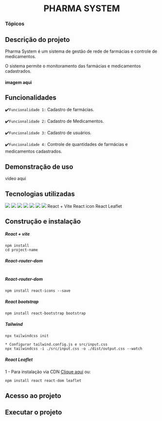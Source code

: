 <h1 align="center"> PHARMA SYSTEM </h1>

### Tópicos

## Descrição do projeto

Pharma System é um sistema de gestão de rede de farmácias e controle de medicamentos.

O sistema permite o monitoramento das farmácias e medicamentos cadastrados.

#### imagem aqui

## Funcionalidades

:heavy_check_mark:`Funcionalidade 1:` Cadastro de farmácias.

:heavy_check_mark:`Funcionalidade 2:` Cadastro de Medicamentos.

:heavy_check_mark:`Funcionalidade 3:` Cadastro de usuários.

:heavy_check_mark:`Funcionalidade 4:` Controle de quantidades de farmácias e medicamentos cadastrados.

## Demonstração de uso

vídeo aqui

## Tecnologias utilizadas

<img src="https://img.shields.io/badge/JavaScript-F7DF1E?style=for-the-badge&logo=javascript&logoColor=black"/>
<img src="https://img.shields.io/badge/HTML5-E34F26?style=for-the-badge&logo=html5&logoColor=white"/>
<img src="https://img.shields.io/badge/React-20232A?style=for-the-badge&logo=react&logoColor=61DAFB"/>
<img src="https://img.shields.io/badge/Tailwind_CSS-38B2AC?style=for-the-badge&logo=tailwind-css&logoColor=white"/>
<img src="https://img.shields.io/badge/React_Router-CA4245?style=for-the-badge&logo=react-router&logoColor=white"/>
<img src="https://img.shields.io/badge/npm-CB3837?style=for-the-badge&logo=npm&logoColor=white"/>
<img src="https://img.shields.io/badge/Bootstrap-563D7C?style=for-the-badge&logo=bootstrap&logoColor=white"/>
React + Vite
React icon
React Leaflet

## Construção e instalação

##### React + vite

```npm create vite@latest
npm install
cd project-name
```

##### React-router-dom

```npm i react-router-dom

```

##### React-router-dom

`npm install react-icons --save`

##### React bootstrap

`npm install react-bootstrap bootstrap`

##### Tailwind

```npm install -D tailwindcss
npx tailwindcss init

* Configurar tailwind.config.js e src/input.css
npx tailwindcss -i ./src/input.css -o ./dist/output.css --watch
```

##### React Leaflet

1 - Para instalação via CDN <a href="https://react-leaflet.js.org/docs/start-installation/">Clique aqui</a> ou:

`npm install react react-dom leaflet`

## Acesso ao projeto

## Executar o projeto
